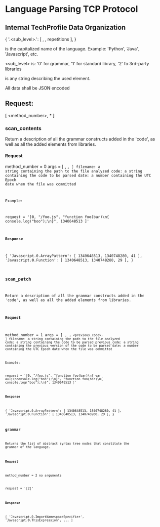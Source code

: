 # Language Parsing TCP Protocol

## Internal TechProfile Data Organization
{
    '<language>.<sub_level>.<node>': [ <first>, <last>, repetitions ],
}

<language> is the capitalized name of the language. Example: 'Python', 'Java', 'Javascript', etc.

<sub_level> is:
    '0' for grammar,
    '1' for standard library,
    '2' fo 3rd-party libraries

<node> is any string describing the used element.

All data shall be JSON encoded

## Request:
[ <method_number>, *<args> ]

### scan_contents
Return a description of all the grammar constructs added in the 'code', 
as well as all the added elements from libraries.

#### Request
method_number = 0
args = [ <filename>, <code>, <date>] 
filename: a string containing the path to the file analyzed
code: a string containing the code to be parsed
date: a number containing the UTC Epoch date when the file was committed

Example:

request = '[0, "/foo.js", "function foo(bar)\n{ console.log(\"boo\");\n}", 1340648513 ]'

#### Response
{
    'Javascript.0.ArrayPattern': [ 1340648513, 1340748280, 41 ],
    'Javascript.0.Function': [ 1340648513, 1340748280, 29 ],
}

### scan_patch
Return a description of all the grammar constructs added in the 'code', 
as well as all the added elements from libraries.

#### Request
method_number = 1
args = [ <filename>, <code>, <previous_code>, <date>] 
filename: a string containing the path to the file analyzed
code: a string containing the code to be parsed
previous_code: a string containing the previous version of the code to be parsed
date: a number containing the UTC Epoch date when the file was committed

Example:

request = '[0, "/foo.js", "function foo(bar)\n{ var a=1;\nconsole.log(\"boo\");\n}", "function foo(bar)\n{ console.log(\"boo\");\n}", 1340648513 ]'

#### Response
{
    'Javascript.0.ArrayPattern': [ 1340648513, 1340748280, 41 ],
    'Javascript.0.Function': [ 1340648513, 1340748280, 29 ],
}

### grammar
Returns the list of abstract syntax tree nodes that constitute the grammar of the language.

#### Request
method_number = 2
no arguments

request = '[2]'

#### Response
[
    'Javascript.0.ImportNamespaceSpecifier',
    'Javascript.0.ThisExpression',
    ...
]


